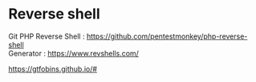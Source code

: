 # Reverse shell 

Git PHP Reverse Shell : https://github.com/pentestmonkey/php-reverse-shell <br>
Generator : https://www.revshells.com/ <br>


https://gtfobins.github.io/#
